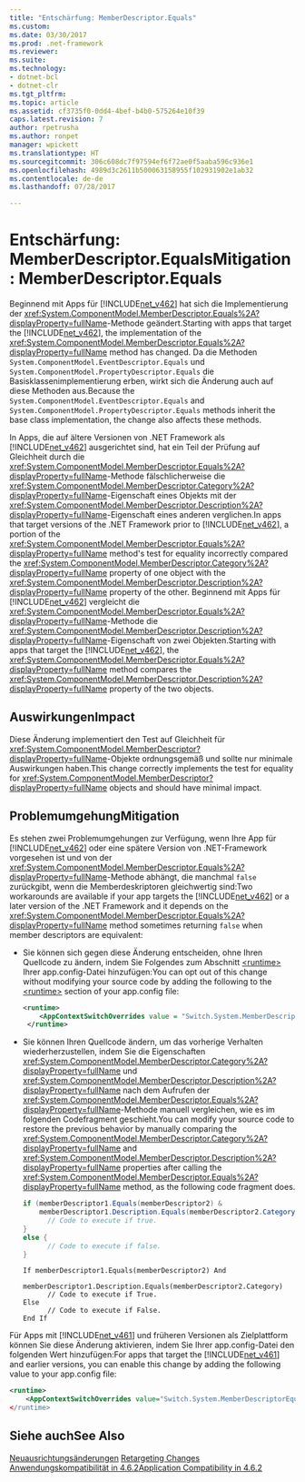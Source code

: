 ```yaml
---
title: "Entschärfung: MemberDescriptor.Equals"
ms.custom: 
ms.date: 03/30/2017
ms.prod: .net-framework
ms.reviewer: 
ms.suite: 
ms.technology:
- dotnet-bcl
- dotnet-clr
ms.tgt_pltfrm: 
ms.topic: article
ms.assetid: cf3735f0-0dd4-4bef-b4b0-575264e10f39
caps.latest.revision: 7
author: rpetrusha
ms.author: ronpet
manager: wpickett
ms.translationtype: HT
ms.sourcegitcommit: 306c608dc7f97594ef6f72ae0f5aaba596c936e1
ms.openlocfilehash: 4989d3c2611b500063158955f102931902e1ab32
ms.contentlocale: de-de
ms.lasthandoff: 07/28/2017

---
```

# <a name="mitigation-memberdescriptorequals"></a><span data-ttu-id="42cba-102">Entschärfung: MemberDescriptor.Equals</span><span class="sxs-lookup"><span data-stu-id="42cba-102">Mitigation: MemberDescriptor.Equals</span></span>
<span data-ttu-id="42cba-103">Beginnend mit Apps für [!INCLUDE[net_v462](../../../includes/net-v462-md.md)] hat sich die Implementierung der <xref:System.ComponentModel.MemberDescriptor.Equals%2A?displayProperty=fullName>-Methode geändert.</span><span class="sxs-lookup"><span data-stu-id="42cba-103">Starting with apps that target the [!INCLUDE[net_v462](../../../includes/net-v462-md.md)], the implementation of the <xref:System.ComponentModel.MemberDescriptor.Equals%2A?displayProperty=fullName> method has changed.</span></span> <span data-ttu-id="42cba-104">Da die Methoden `System.ComponentModel.EventDescriptor.Equals` und `System.ComponentModel.PropertyDescriptor.Equals` die Basisklassenimplementierung erben, wirkt sich die Änderung auch auf diese Methoden aus.</span><span class="sxs-lookup"><span data-stu-id="42cba-104">Because the `System.ComponentModel.EventDescriptor.Equals` and  `System.ComponentModel.PropertyDescriptor.Equals` methods inherit the base class implementation, the change also affects these methods.</span></span>  
  
 <span data-ttu-id="42cba-105">In Apps, die auf ältere Versionen von .NET Framework als [!INCLUDE[net_v462](../../../includes/net-v462-md.md)] ausgerichtet sind, hat ein Teil der Prüfung auf Gleichheit durch die <xref:System.ComponentModel.MemberDescriptor.Equals%2A?displayProperty=fullName>-Methode fälschlicherweise die <xref:System.ComponentModel.MemberDescriptor.Category%2A?displayProperty=fullName>-Eigenschaft eines Objekts mit der <xref:System.ComponentModel.MemberDescriptor.Description%2A?displayProperty=fullName>-Eigenschaft eines anderen verglichen.</span><span class="sxs-lookup"><span data-stu-id="42cba-105">In apps that target versions of the .NET Framework prior to [!INCLUDE[net_v462](../../../includes/net-v462-md.md)], a portion of the <xref:System.ComponentModel.MemberDescriptor.Equals%2A?displayProperty=fullName> method's test for equality  incorrectly compared the <xref:System.ComponentModel.MemberDescriptor.Category%2A?displayProperty=fullName> property of one object with the <xref:System.ComponentModel.MemberDescriptor.Description%2A?displayProperty=fullName> property of the other.</span></span> <span data-ttu-id="42cba-106">Beginnend mit Apps für [!INCLUDE[net_v462](../../../includes/net-v462-md.md)] vergleicht die <xref:System.ComponentModel.MemberDescriptor.Equals%2A?displayProperty=fullName>-Methode die <xref:System.ComponentModel.MemberDescriptor.Description%2A?displayProperty=fullName>-Eigenschaft von zwei Objekten.</span><span class="sxs-lookup"><span data-stu-id="42cba-106">Starting with apps that target the [!INCLUDE[net_v462](../../../includes/net-v462-md.md)], the <xref:System.ComponentModel.MemberDescriptor.Equals%2A?displayProperty=fullName> method compares the <xref:System.ComponentModel.MemberDescriptor.Description%2A?displayProperty=fullName> property of the two objects.</span></span>  
  
## <a name="impact"></a><span data-ttu-id="42cba-107">Auswirkungen</span><span class="sxs-lookup"><span data-stu-id="42cba-107">Impact</span></span>  
 <span data-ttu-id="42cba-108">Diese Änderung implementiert den Test auf Gleichheit für <xref:System.ComponentModel.MemberDescriptor?displayProperty=fullName>-Objekte ordnungsgemäß und sollte nur minimale Auswirkungen haben.</span><span class="sxs-lookup"><span data-stu-id="42cba-108">This change correctly implements the test for equality for <xref:System.ComponentModel.MemberDescriptor?displayProperty=fullName> objects and should have minimal impact.</span></span>  
  
## <a name="mitigation"></a><span data-ttu-id="42cba-109">Problemumgehung</span><span class="sxs-lookup"><span data-stu-id="42cba-109">Mitigation</span></span>  
 <span data-ttu-id="42cba-110">Es stehen zwei Problemumgehungen zur Verfügung, wenn Ihre App für [!INCLUDE[net_v462](../../../includes/net-v462-md.md)] oder eine spätere Version von .NET-Framework vorgesehen ist und von der <xref:System.ComponentModel.MemberDescriptor.Equals%2A?displayProperty=fullName>-Methode abhängt, die manchmal `false` zurückgibt, wenn die Memberdeskriptoren gleichwertig sind:</span><span class="sxs-lookup"><span data-stu-id="42cba-110">Two workarounds are available if your app targets the [!INCLUDE[net_v462](../../../includes/net-v462-md.md)] or a later version of the .NET Framework and it depends on the  <xref:System.ComponentModel.MemberDescriptor.Equals%2A?displayProperty=fullName> method sometimes returning `false` when member descriptors are equivalent:</span></span>  
  
-   <span data-ttu-id="42cba-111">Sie können sich gegen diese Änderung entscheiden, ohne Ihren Quellcode zu ändern, indem Sie Folgendes zum Abschnitt [\<runtime>](../../../docs/framework/configure-apps/file-schema/runtime/runtime-element.md) Ihrer app.config-Datei hinzufügen:</span><span class="sxs-lookup"><span data-stu-id="42cba-111">You can opt out of this change without modifying your source code by adding the following to the [\<runtime>](../../../docs/framework/configure-apps/file-schema/runtime/runtime-element.md) section of your app.config file:</span></span>  
  
    ```xml  
    <runtime>  
        <AppContextSwitchOverrides value = "Switch.System.MemberDescriptorEqualsReturnsFalseIfEquivalent=true" />  
     </runtime>  
    ```  
  
-   <span data-ttu-id="42cba-112">Sie können Ihren Quellcode ändern, um das vorherige Verhalten wiederherzustellen, indem Sie die Eigenschaften <xref:System.ComponentModel.MemberDescriptor.Category%2A?displayProperty=fullName> und <xref:System.ComponentModel.MemberDescriptor.Description%2A?displayProperty=fullName> nach dem Aufrufen der <xref:System.ComponentModel.MemberDescriptor.Equals%2A?displayProperty=fullName>-Methode manuell vergleichen, wie es im folgenden Codefragment geschieht.</span><span class="sxs-lookup"><span data-stu-id="42cba-112">You can modify your source code to restore the previous behavior by manually comparing the  <xref:System.ComponentModel.MemberDescriptor.Category%2A?displayProperty=fullName> and <xref:System.ComponentModel.MemberDescriptor.Description%2A?displayProperty=fullName> properties after calling the <xref:System.ComponentModel.MemberDescriptor.Equals%2A?displayProperty=fullName> method, as the following code fragment does.</span></span>  
  
    ```csharp  
    if (memberDescriptor1.Equals(memberDescriptor2) &   
        memberDescriptor1.Description.Equals(memberDescriptor2.Category)) {  
          // Code to execute if true.  
    }  
    else {  
          // Code to execute if false.     
    }  
    ```  
  
    ```  
    If memberDescriptor1.Equals(memberDescriptor2) And   
        memberDescriptor1.Description.Equals(memberDescriptor2.Category)  
          // Code to execute if True.  
    Else  
          // Code to execute if False.     
    End If  
    ```  
  
 <span data-ttu-id="42cba-113">Für Apps mit [!INCLUDE[net_v461](../../../includes/net-v461-md.md)] und früheren Versionen als Zielplattform können Sie diese Änderung aktivieren, indem Sie Ihrer app.config-Datei den folgenden Wert hinzufügen:</span><span class="sxs-lookup"><span data-stu-id="42cba-113">For apps that target the [!INCLUDE[net_v461](../../../includes/net-v461-md.md)] and earlier versions, you can enable this change by adding the following value to your app.config file:</span></span>  
  
```xml  
<runtime>  
    <AppContextSwitchOverrides value="Switch.System.MemberDescriptorEqualsReturnsFalseIfEquivalent=true />  
</runtime>  
```  
  
## <a name="see-also"></a><span data-ttu-id="42cba-114">Siehe auch</span><span class="sxs-lookup"><span data-stu-id="42cba-114">See Also</span></span>  
 <span data-ttu-id="42cba-115">[Neuausrichtungsänderungen](../../../docs/framework/migration-guide/retargeting-changes-in-the-net-framework-4-6-2.md) </span><span class="sxs-lookup"><span data-stu-id="42cba-115">[Retargeting Changes](../../../docs/framework/migration-guide/retargeting-changes-in-the-net-framework-4-6-2.md) </span></span>  
 [<span data-ttu-id="42cba-116">Anwendungskompatibilität in 4.6.2</span><span class="sxs-lookup"><span data-stu-id="42cba-116">Application Compatibility in 4.6.2</span></span>](../../../docs/framework/migration-guide/application-compatibility-in-the-net-framework-4-6-2.md)

